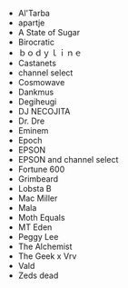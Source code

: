 - Al'Tarba
- apartje
- A State of Sugar
- Birocratic
- ｂｏｄｙｌｉｎｅ
- Castanets
- channel select
- Cosmowave
- Dankmus
- Degiheugi
- DJ NECOJITA
- Dr. Dre
- Eminem
- Epoch
- EPSON
- EPSON and channel select
- Fortune 600
- Grimbeard
- Lobsta B
- Mac Miller
- Mala
- Moth Equals
- MT Eden
- Peggy Lee
- The Alchemist
- The Geek x Vrv
- Vald
- Zeds dead
